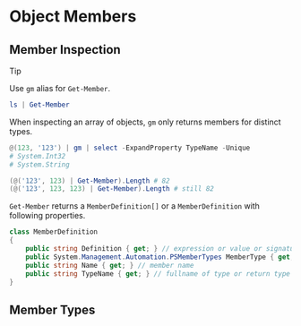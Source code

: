 # Object Members

## Member Inspection

> [!TIP]
> Use `gm` alias for `Get-Member`.

```ps1
ls | Get-Member
```

When inspecting an array of objects, `gm` only returns members for distinct types.

```ps1
@(123, '123') | gm | select -ExpandProperty TypeName -Unique
# System.Int32
# System.String

(@('123', 123) | Get-Member).Length # 82
(@('123', 123, 123) | Get-Member).Length # still 82

```

`Get-Member` returns a `MemberDefinition[]` or a `MemberDefinition` with following properties.

```cs
class MemberDefinition
{
    public string Definition { get; } // expression or value or signature of the member
    public System.Management.Automation.PSMemberTypes MemberType { get; } // type of member
    public string Name { get; } // member name
    public string TypeName { get; } // fullname of type or return type of the member
}
```

## Member Types


